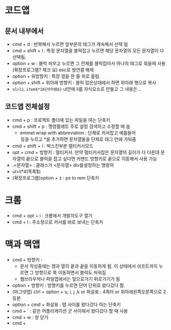 # 코드앱

## 문서 내부에서

- cmd + d : 반복해서 누르면 앞부분의 태그가 계속해서 선택 됨
- cmd + shift + l : 특정 문자열을 블럭잡고 누르면 해당 문자열의 모든 문자열이 다 선택됨.
- option + w : 블럭 씌우고 누르면 그 전체를 블럭잡아서 하나의 태그로 묶을때 사용(확장프로그램? 체크 요) esc로 쌍연결 해제
- option + 위방향키 : 특정 열을 한 줄 위로 올림.
- option + shift + 위아래 방향키 : 블럭 잡은상태에서 하면 위아래 행으로 복사
- `ul>li.item$*10{아이템$}` ul안에 li를 자식요소로 만들고 그 내용은...

## 코드앱 전체설정

- cmd + p : 프로젝트 폴더에 있는 파일을 여는 단축키
- cmd + shift + p : 명령팔레트 주로 설정 검색하고 수정할 때 씀
  - emmet wrap with abbreviation : 단체로 커서잡고 예를들어 <option>등을 누르고 \*을 추가하면 문자열들을 단체로 태그 안에 가둬줌
- cmd + shift + l : 박스친부분 멀티커서모드
- opt + cmd + 방향키 : 멀티커서. 만약 멀티커서잡은 문자열의 길이가 다 다른데 문자열의 끝으로 블럭을 잡고 싶다면 커맨드 방향키로 끝으로 이동해서 사용 가능
- .<문자열> : 클래스가 <문자열> div를설정하는 명령어
- ul>li\*4(목록$)
- (확장프로그램)option + z : px to rem 단축키

# 크롬

- cmd + opt + i : 크롬에서 개발자도구 열기
- cmd + l : 주소창으로 커서를 바로 보내는 단축키

# 맥과 맥앱

- cmd + 방향키 :
  - 문서 작성중에는 행과 열의 끝과 끝을 이동하게 됨. 이 상태에서 쉬프트까지 누르면 그 방향으로 쭉 이동하면서 블럭도 씌워짐
  - 웹브라우저나 파일앱에서는 앞으로가기 뒤로가기가 됨
- option + 방향키 : 방향키를 누르면 단어 단위로 왔다갔다 함.
- (마그넷앱) ctrl + option + u, i, j ,k or 화살표 : 4쿼터 or 위아래왼쪽오른쪽으로 2등분
- option + cmd + 화살표 : 탭 사이를 왔다갔다 하는 단축키
- cmd + ` : 같은 어플리케이션 군 사이에서 왔다갔다 할 때 사용
- cmd + w : 창 닫기
- cmd +

